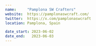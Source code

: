 ```yaml
---
name:     "Pamplona SW Crafters"
website:  https://pamplonaswcraft.com/
twitter:  https://x.com/pamplonaswcraft
location: Pamplona, Spain

date_start: 2023-06-02
date_end:   2023-06-03
---
```

